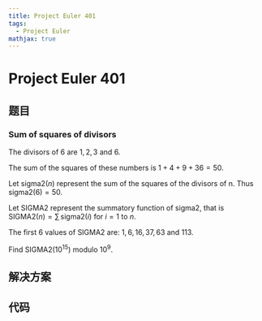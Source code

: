 ```yaml
---
title: Project Euler 401
tags:
  - Project Euler
mathjax: true
---
```

<escape><!-- more --></escape>
    
# Project Euler 401
## 题目
### Sum of squares of divisors



The divisors of $6$ are $1,2,3$ and $6$.

The sum of the squares of these numbers is $1+4+9+36=50$.


Let $\text{sigma2}(n)$ represent the sum of the squares of the divisors of n. Thus $\text{sigma2}(6)=50$.

Let $\text{SIGMA2}$ represent the summatory function of $\text{sigma2}$, that is $\text{SIGMA2}(n)=\sum\text{ sigma2}(i)$ for $i=1$ to $n$.

The first $6$ values of SIGMA2 are: $1,6,16,37,63$ and $113$.


Find $\text{SIGMA2}(10^{15}) \text{ modulo } 10^9$. 




## 解决方案


## 代码


